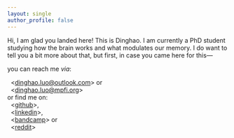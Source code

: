 ```yaml
---
layout: single
author_profile: false
---
```

Hi, I am glad you landed here! This is Dinghao. I am currently a PhD student studying how the brain works and what modulates our memory. I do want to tell you a bit more about that, but first, in case you came here for this—

you can reach me *via*:<br>
<!-- TIL: you can actually just add 2 spaces... but I prefer to explicitly declare line breaks! 8 Oct 2024 -->
<!-- also, used alt+0+1+6+0 to insert hard-spaces, or OPTION+SPACE on a Mac -->
  <[dinghao.luo@outlook.com](dinghao.luo@outlook.com)> or<br>
  <[dinghao.luo@mpfi.org](dinghao.luo@mpfi.org)><br>
or find me on:<br>
  <[github](https://github.com/dinghaoluo)>,<br>
  <[linkedin](https://www.linkedin.com/in/dinghaoluo/)>,<br>
  <[bandcamp](https://amoxitoxin.bandcamp.com/)> or <br>
  <[reddit](https://www.reddit.com/user/amoxdl24/)>